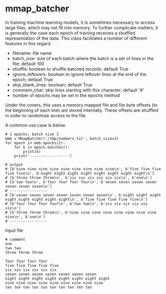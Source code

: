 # mmap_batcher

In training machine learning models, it is sometimes necessary to access large files, which may not fit into memory. To further complicate matters, it is generally the case each epoch of training receives a shuffled representation of the data. This class facilitates a number of different features in this regard. 

 * filename: file name
 * batch_size: size of each batch where the batch is a set of lines in the file; default 100
 * shuffle: boolean to shuffle batched records; default True
 * ignore_leftovers: boolean to ignore leftover lines at the end of the epoch; default True
 * skip_blank_lines: boolean; default True
 * comment_char: skip lines starting with this character; default '#'
 * number of epochs may be set in the epochs method
 
Under the covers, this uses a memory mapped file and file byte offsets (to the beginning of each line) are stored internally. These offsets are shuffled in order to randomize access to the file. 
 
A common use case is below. 

```
# 2 epochs; batch size 3
mmb = MmapBatcher('/tmp/numbers.txt', batch_size=3)
for epoch in mmb.epochs(2):
    for b in epoch.batches():
        print(b)
    print('-----------------')
    
# output
# [b'nine nine nine nine nine nine nine nine nine\n', b'five five five five five\n', b'eight eight eight eight eight eight eight eight\n']
# [b'three three three\n', b'six six six six six six\n', b'one\n']
# [b'two two\n', b'four four four four\n', b'seven seven seven seven seven seven seven\n']
# -----------------
# [b'seven seven seven seven seven seven seven\n', b'eight eight eight eight eight eight eight eight\n', b'five five five five five\n']
# [b'four four four four\n', b'two two\n', b'six six six six six six\n']
# [b'three three three\n', b'nine nine nine nine nine nine nine nine nine\n', b'one\n']
# -----------------
```
Input file
```
# comment
one
two two
three three three
    
four four four four
five five five five five 
six six six six six six 
seven seven seven seven seven seven seven 
eight eight eight eight eight eight eight eight 
nine nine nine nine nine nine nine nine nine 
ten ten ten ten ten ten ten ten ten ten 
```
